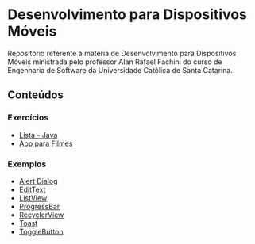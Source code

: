 # Desenvolvimento para Dispositivos Móveis

Repositório referente a matéria de Desenvolvimento para Dispositivos Móveis ministrada pelo professor Alan Rafael Fachini do curso de Engenharia de Software da Universidade Católica de Santa Catarina.

## Conteúdos

<!-- ### Projetos -->

### Exercícios

- [Lista - Java](https://github.com/castilh0s/desenvolvimento-dispositivos-moveis/tree/master/Lista-Java)
- [App para Filmes](https://github.com/castilh0s-archives/MoviesApp)

### Exemplos

- [Alert Dialog](https://github.com/castilh0s-archives/Alert-Dialog-Example)
- [EditText](https://github.com/castilh0s-archives/EditText-Example)
- [ListView](https://github.com/castilh0s-archives/ListView-Example)
- [ProgressBar](https://github.com/castilh0s-archives/ProgressBar-Example)
- [RecyclerView](https://github.com/castilh0s-archives/RecyclerView-Example)
- [Toast](https://github.com/castilh0s-archives/Toast-Example)
- [ToggleButton](https://github.com/castilh0s-archives/ToggleButton-Example)
